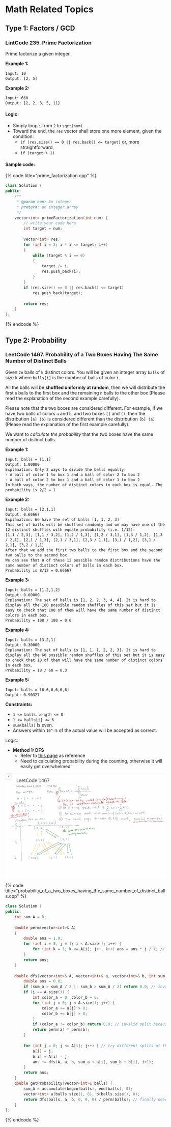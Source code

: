 # Math Related Topics

## Type 1: Factors / GCD

### LintCode 235. Prime Factorization

Prime factorize a given integer.

**Example 1:**

```text
Input: 10
Output: [2, 5]
```

**Example 2:**

```text
Input: 660
Output: [2, 2, 3, 5, 11]
```

#### Logic:

* Simply loop `i` from  `2` to `sqrt(num)`
* Toward the end, the `res` vector shall store one more element, given the condition:
  * `if (res.size() == 0 || res.back() <= target)` or, more straightforward,
  * `if (target > 1)`

#### Sample code:

{% code title="prime\_factorization.cpp" %}
```cpp
class Solution {
public:
    /**
     * @param num: An integer
     * @return: an integer array
     */
    vector<int> primeFactorization(int num) {
        // write your code here
        int target = num;
        
        vector<int> res;
        for (int i = 2; i * i <= target; i++)
        {
            while (target % i == 0)
            {
                target /= i;
                res.push_back(i);
            }
        }
        if (res.size() == 0 || res.back() <= target)
            res.push_back(target);
        
        return res;
    }
};
```
{% endcode %}

## Type 2: Probability

### LeetCode 1467. Probability of a Two Boxes Having The Same Number of Distinct Balls

Given `2n` balls of `k` distinct colors. You will be given an integer array `balls` of size `k` where `balls[i]` is the number of balls of color `i`. 

All the balls will be **shuffled uniformly at random**, then we will distribute the first `n` balls to the first box and the remaining `n` balls to the other box \(Please read the explanation of the second example carefully\).

Please note that the two boxes are considered different. For example, if we have two balls of colors `a` and `b`, and two boxes `[]` and `()`, then the distribution `[a] (b)` is considered different than the distribution `[b] (a)` \(Please read the explanation of the first example carefully\).

We want to _calculate the probability_ that the two boxes have the same number of distinct balls.

**Example 1:**

```text
Input: balls = [1,1]
Output: 1.00000
Explanation: Only 2 ways to divide the balls equally:
- A ball of color 1 to box 1 and a ball of color 2 to box 2
- A ball of color 2 to box 1 and a ball of color 1 to box 2
In both ways, the number of distinct colors in each box is equal. The probability is 2/2 = 1
```

**Example 2:**

```text
Input: balls = [2,1,1]
Output: 0.66667
Explanation: We have the set of balls [1, 1, 2, 3]
This set of balls will be shuffled randomly and we may have one of the 12 distinct shuffles with equale probability (i.e. 1/12):
[1,1 / 2,3], [1,1 / 3,2], [1,2 / 1,3], [1,2 / 3,1], [1,3 / 1,2], [1,3 / 2,1], [2,1 / 1,3], [2,1 / 3,1], [2,3 / 1,1], [3,1 / 1,2], [3,1 / 2,1], [3,2 / 1,1]
After that we add the first two balls to the first box and the second two balls to the second box.
We can see that 8 of these 12 possible random distributions have the same number of distinct colors of balls in each box.
Probability is 8/12 = 0.66667
```

**Example 3:**

```text
Input: balls = [1,2,1,2]
Output: 0.60000
Explanation: The set of balls is [1, 2, 2, 3, 4, 4]. It is hard to display all the 180 possible random shuffles of this set but it is easy to check that 108 of them will have the same number of distinct colors in each box.
Probability = 108 / 180 = 0.6
```

**Example 4:**

```text
Input: balls = [3,2,1]
Output: 0.30000
Explanation: The set of balls is [1, 1, 1, 2, 2, 3]. It is hard to display all the 60 possible random shuffles of this set but it is easy to check that 18 of them will have the same number of distinct colors in each box.
Probability = 18 / 60 = 0.3
```

**Example 5:**

```text
Input: balls = [6,6,6,6,6,6]
Output: 0.90327
```

**Constraints:**

* `1 <= balls.length <= 8`
* `1 <= balls[i] <= 6`
* `sum(balls)` is even.
* Answers within `10^-5` of the actual value will be accepted as correct.

Logic:

* **Method 1: DFS**
  * Refer to [this page](https://leetcode.com/problems/probability-of-a-two-boxes-having-the-same-number-of-distinct-balls/discuss/661730/C%2B%2B-Backtrack-with-explanation) as reference
  * Need to calculating probability during the counting, otherwise it will easily get overwhelmed

![LeetCode 1467 Logic](.gitbook/assets/leetcode_1467_pic.jpg)

{% code title="probability\_of\_a\_two\_boxes\_having\_the\_same\_number\_of\_distinct\_balls.cpp" %}
```cpp
class Solution {
public:
    int sum_A = 0;
    
    double perm(vector<int>& A)
    {
        double ans = 1.0;
        for (int i = 0, j = 1; i < A.size(); i++) {
            for (int k = 1; k <= A[i]; j++, k++) ans = ans * j / k; // an important trick to avoid overflow
        }
        return ans;
    }
    
    double dfs(vector<int>& A, vector<int>& a, vector<int>& b, int sum_a, int sum_b, int i) {
        double ans = 0.0;
        if (sum_a > sum_A / 2 || sum_b > sum_A / 2) return 0.0; // invalid split because either `a` or `b` takes up more than half of the balls.
        if (i == A.size()) {
            int color_a = 0, color_b = 0;
            for (int j = 0; j < A.size(); j++) {
                color_a += a[j] > 0;
                color_b += b[j] > 0;
            }
            if (color_a != color_b) return 0.0; // invalid split because `a` and `b` don't have the same number of distinct colors.
            return perm(a) * perm(b);
        }
        
        for (int j = 0; j <= A[i]; j++) { // try different splits at the `i`-th element, i.e. a[i] + b[i] = A[i]
            a[i] = j;
            b[i] = A[i] - j;
            ans += dfs(A, a, b, sum_a + a[i], sum_b + b[i], i+1);
        }
        return ans;
    }
    double getProbability(vector<int>& balls) {
        sum_A = accumulate(begin(balls), end(balls), 0);
        vector<int> a(balls.size(), 0), b(balls.size(), 0);
        return dfs(balls, a, b, 0, 0, 0) / perm(balls); // finally need to divide overall permutations
    }
};
```
{% endcode %}


